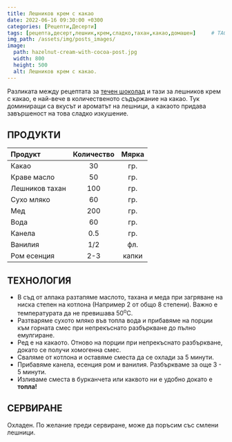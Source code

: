 ```yaml
---
title: Лешников крем с какао
date: 2022-06-16 09:30:00 +0300
categories: [Рецепти,Десерти]
tags: [рецепта,десерт,лешник,крем,сладко,тахан,какао,домашен]     # TAG names should always be lowercase
img_path: /assets/img/posts_images/
image:
  path: hazelnut-cream-with-cocoa-post.jpg
  width: 800
  height: 500
  alt: Лешников крем с какао.
---
```


Разликата между рецептата за [течен шоколад](https://dedomaco.github.io/posts/Течен-шоколад/) и тази за лешников крем с какао, е най-вече в количественото съдържание на какао. Тук доминиращи са вкусът и ароматът на лешници, а какаото придава завършеност на това сладко изкушение.

## **ПРОДУКТИ**

| Продукт          |Количество  |Мярка |
|:-----------------|:----------:|:----:|
|Какао             |30          |гр.   |
|Краве масло       |50          |гр.   |
|Лешников тахан    |100         |гр.   |
|Сухо мляко        |60          |гр.   |
|Мед               |200         |гр.   |
|Вода              |60          |гр.   |
|Канела            |0.5         |гр.   |
|Ванилия           |1/2         |фл.   |
|Ром есенция       |2-3         |капки |

## **ТЕХНОЛОГИЯ**

* В съд от алпака разтапяме маслото, тахана и меда при загряване на ниска степен на котлона (Например 2 от общо 8 степени). Важно е температурата да не превишава 50<sup>o</sup>C.
* Разтваряме сухото мляко във топла вода и прибавяме на порции към горната смес при непрекъснато разбъркване до пълно емулгиране.
* Ред е на какаото. Отново на порции при непрекъснато разбъркване, докато се получи хомогенна смес.
* Сваляме от котлона и оставяме сместа да се охлади за 5 минути.
* Прибавяме канела, есенция ром и ванилия. Разбъркваме за още 3 - 5 минути.
* Изливаме сместа в бурканчета или каквото ни е удобно докато е **топла!**

## **СЕРВИРАНЕ**

Охладен. По желание преди сервиране, може да поръсим със смлени лешници.
